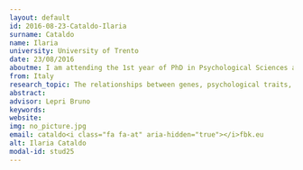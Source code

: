 ```yaml
---
layout: default 
id: 2016-08-23-Cataldo-Ilaria
surname: Cataldo
name: Ilaria
university: University of Trento
date: 23/08/2016
aboutme: I am attending the 1st year of PhD in Psychological Sciences and Education in a joint collaboration between FBK and Department of Psychology and Cognitive Science. I graduated in Neuroscience after a two-months internship at the Neurobiology and Behavior Laboratory of Nagasaki University. My current project is about the relationships between genes, psychological traits, and behaviors using smartphones and social media sites as assessment tools.
from: Italy
research_topic: The relationships between genes, psychological traits, and behaviors
abstract: 
advisor: Lepri Bruno
keywords: 
website: 
img: no_picture.jpg
email: cataldo<i class="fa fa-at" aria-hidden="true"></i>fbk.eu
alt: Ilaria Cataldo
modal-id: stud25
---
```

